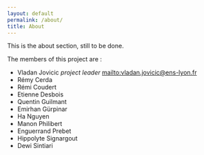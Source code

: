 ```yaml
---
layout: default
permalink: /about/
title: About
---
```


This is the about section, still to be done.

The members of this project are :

* Vladan Jovicic *project leader* [mailto:vladan.jovicic@ens-lyon.fr](contact)
* Rémy Cerda
* Rémi Coudert
* Etienne Desbois
* Quentin Guilmant
* Emirhan Gürpinar
* Ha Nguyen
* Manon Philibert
* Enguerrand Prebet
* Hippolyte Signargout
* Dewi Sintiari
